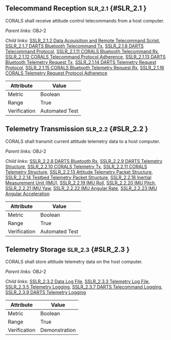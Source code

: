## Telecommand Reception <small>SLR_2.1</small> {#SLR_2.1 }

CORALS shall receive attitude control telecommands from a host computer.

*Parent links:* OBJ-2

*Child links:* [SSLR_2.1.2 Data Acquisition and Remote Telecommand Script](SSLR_2.1.html#SSLR_2.1.2), [SSLR_2.1.7 DARTS Bluetooth Telecommand Tx](SSLR_2.1.html#SSLR_2.1.7), [SSLR_2.1.8 DARTS Telecommand Protocol](SSLR_2.1.html#SSLR_2.1.8), [SSLR_2.1.11 CORALS Bluetooth Telecommand Rx](SSLR_2.1.html#SSLR_2.1.11), [SSLR_2.1.12 CORALS Telecommand Protocol Adherence](SSLR_2.1.html#SSLR_2.1.12), [SSLR_2.1.13 DARTS Bluetooth Telemetry Request Tx](SSLR_2.1.html#SSLR_2.1.13), [SSLR_2.1.14 DARTS Telemetry Request Protocol](SSLR_2.1.html#SSLR_2.1.14), [SSLR_2.1.15 CORALS Bluetooth Telemetry Request Rx](SSLR_2.1.html#SSLR_2.1.15), [SSLR_2.1.16 CORALS Telemetry Request Protocol Adherence](SSLR_2.1.html#SSLR_2.1.16)

| Attribute | Value |
| --------- | ----- |
| Metric | Boolean |
| Range | True |
| Verification | Automated Test |


## Telemetry Transmission <small>SLR_2.2</small> {#SLR_2.2 }

CORALS shall transmit current attitude telemetry data to a host computer.

*Parent links:* OBJ-2

*Child links:* [SSLR_2.2.8 DARTS Bluetooth Rx](SSLR_2.2.html#SSLR_2.2.8), [SSLR_2.2.9 DARTS Telemetry Structure](SSLR_2.2.html#SSLR_2.2.9), [SSLR_2.2.10 CORALS Telemetry Tx](SSLR_2.2.html#SSLR_2.2.10), [SSLR_2.2.11 CORALS Telemetry Structure](SSLR_2.2.html#SSLR_2.2.11), [SSLR_2.2.13 Attitude Telemetry Packet Structure](SSLR_2.2.html#SSLR_2.2.13), [SSLR_2.2.14 Testbed Telemetry Packet Structure](SSLR_2.2.html#SSLR_2.2.14), [SSLR_2.2.18 Inertial Measurement Unit (IMU)](SSLR_2.2.html#SSLR_2.2.18), [SSLR_2.2.19 IMU Roll](SSLR_2.2.html#SSLR_2.2.19), [SSLR_2.2.20 IMU Pitch](SSLR_2.2.html#SSLR_2.2.20), [SSLR_2.2.21 IMU Yaw](SSLR_2.2.html#SSLR_2.2.21), [SSLR_2.2.22 IMU Angular Rate](SSLR_2.2.html#SSLR_2.2.22), [SSLR_2.2.23 IMU Angular Acceleration](SSLR_2.2.html#SSLR_2.2.23)

| Attribute | Value |
| --------- | ----- |
| Metric | Boolean |
| Range | True |
| Verification | Automated Test |


## Telemetry Storage <small>SLR_2.3</small> {#SLR_2.3 }

CORALS shall store attitude telemetry data on the host computer.

*Parent links:* OBJ-2

*Child links:* [SSLR_2.3.2 Data Log File](SSLR_2.3.html#SSLR_2.3.2), [SSLR_2.3.3 Telemetry Log File](SSLR_2.3.html#SSLR_2.3.3), [SSLR_2.3.5 Telemetry Logging](SSLR_2.3.html#SSLR_2.3.5), [SSLR_2.3.7 DARTS Telecommand Logging](SSLR_2.3.html#SSLR_2.3.7), [SSLR_2.3.9 DARTS Telemetry Logging](SSLR_2.3.html#SSLR_2.3.9)

| Attribute | Value |
| --------- | ----- |
| Metric | Boolean |
| Range | True |
| Verification | Demonstration |


